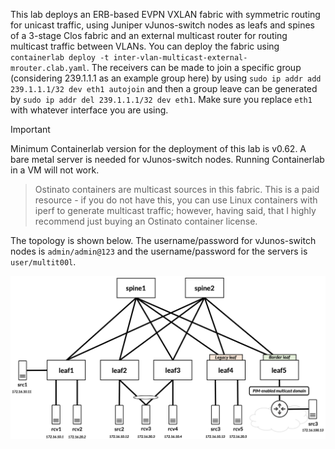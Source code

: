 This lab deploys an ERB-based EVPN VXLAN fabric with symmetric routing for unicast traffic, using Juniper vJunos-switch nodes as leafs and spines of a 3-stage Clos fabric and an external multicast router for routing multicast traffic between VLANs. You can deploy the fabric using `containerlab deploy -t inter-vlan-multicast-external-mrouter.clab.yaml`. The receivers can be made to join a specific group (considering 239.1.1.1 as an example group here) by using `sudo ip addr add 239.1.1.1/32 dev eth1 autojoin` and then a group leave can be generated by `sudo ip addr del 239.1.1.1/32 dev eth1`. Make sure you replace `eth1` with whatever interface you are using. 

> [!IMPORTANT]
> Minimum Containerlab version for the deployment of this lab is v0.62. A bare metal server is needed for vJunos-switch nodes. Running Containerlab in a VM will not work.  

>Ostinato containers are multicast sources in this fabric. This is a paid resource - if you do not have this, you can use Linux containers with iperf to generate multicast traffic; however, having said, that I highly recommend just buying an Ostinato container license.  

The topology is shown below. The username/password for vJunos-switch nodes is `admin/admin@123` and the username/password for the servers is `user/multit00l`.

![inter-vlan-multicast-external-mrouter-topology](/static/images/juniper-inter-vlan-multicast-external-mrouter.png)